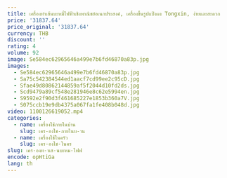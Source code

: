 ```yaml
---
title: เครื่องทําเส้นบะหมี่ไฟฟ้าเชิงพาณิชย์อเนกประสงค์, เครื่องขึ้นรูปแป้งผง Tongxin, ง่ายและสะดวก
price: '31837.64'
price_original: '31837.64'
currency: THB
discount: ''
rating: 4
volume: 92
image: Se584ec62965646a499e7b6fd46870a83p.jpg
images:
  - Se584ec62965646a499e7b6fd46870a83p.jpg
  - Sa75c542384544ed1aacf7cd99ee2c95cD.jpg
  - Sfae49d80862144859af5f2044d10fd2ds.jpg
  - Scd9479a89cf548e281946e8c62e5994en.jpg
  - S9592e2f90d3f461685227e1853b360a7V.jpg
  - S075ccb19e9db4375a067fa1fe408b048d.jpg
video: 1100126619052.mp4
categories:
  - name: เครื่องใช้ภายในบ้าน
    slug: เคร-องใช-ภายในบ-าน
  - name: เครื่องใช้ในครัว
    slug: เคร-องใช-ในคร
slug: เคร-องท-าเส-นบะหม-ไฟฟ
encode: opHtiGa
lang: th
---
```

  